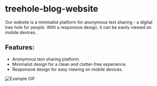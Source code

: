 # treehole-blog-website

<p>Our website is a minimalist platform for anonymous text sharing - a digital tree hole for people. With a responsive design, it can be easily viewed on mobile devices.</p>

<h2>Features:</h2>

<ul>
  <li>Anonymous text sharing platform.</li>
  <li>Minimalist design for a clean and clutter-free experience.</li>
  <li>Responsive design for easy viewing on mobile devices.</li>
</ul>

<img src="https://static.wixstatic.com/media/dcaec5_8f88050e2856485e92583fb61de87fc8~mv2.gif" alt="Example GIF">

